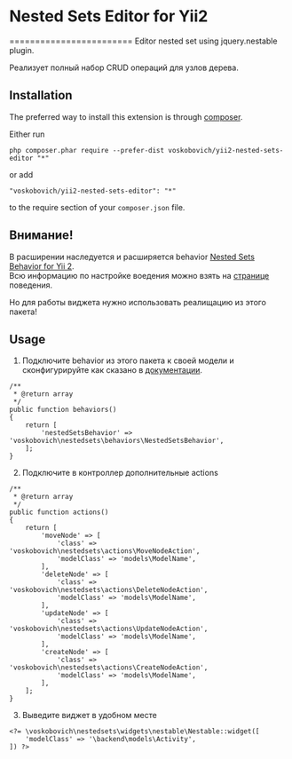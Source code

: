# Nested Sets Editor for Yii2
========================
Editor nested set using jquery.nestable plugin.

Реализует полный набор CRUD операций для узлов дерева.

Installation
-------------

The preferred way to install this extension is through [composer](http://getcomposer.org/download/).

Either run

```
php composer.phar require --prefer-dist voskobovich/yii2-nested-sets-editor "*"
```

or add

```
"voskobovich/yii2-nested-sets-editor": "*"
```

to the require section of your `composer.json` file.


Внимание!
-----
В расширении наследуется и расширяется behavior [Nested Sets Behavior for Yii 2](https://github.com/creocoder/yii2-nested-sets).  
Всю информацию по настройке воедения можно взять на [странице](https://github.com/creocoder/yii2-nested-sets) поведения.

Но для работы виджета нужно использовать реалищацию из этого пакета!


Usage
-----
1. Подключите behavior из этого пакета к своей модели и сконфигурируйте как сказано в [документации](https://github.com/creocoder/yii2-nested-sets).  
```
/**
 * @return array
 */
public function behaviors()
{
    return [
        'nestedSetsBehavior' => 'voskobovich\nestedsets\behaviors\NestedSetsBehavior',
    ];
}
```

2. Подключите в контроллер дополнительные actions  
```
/**
 * @return array
 */
public function actions()
{
    return [
        'moveNode' => [
            'class' => 'voskobovich\nestedsets\actions\MoveNodeAction',
            'modelClass' => 'models\ModelName',
        ],
        'deleteNode' => [
            'class' => 'voskobovich\nestedsets\actions\DeleteNodeAction',
            'modelClass' => 'models\ModelName',
        ],
        'updateNode' => [
            'class' => 'voskobovich\nestedsets\actions\UpdateNodeAction',
            'modelClass' => 'models\ModelName',
        ],
        'createNode' => [
            'class' => 'voskobovich\nestedsets\actions\CreateNodeAction',
            'modelClass' => 'models\ModelName',
        ],
    ];
}
```

3. Выведите виджет в удобном месте
```
<?= \voskobovich\nestedsets\widgets\nestable\Nestable::widget([
    'modelClass' => '\backend\models\Activity',
]) ?>
```